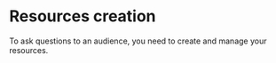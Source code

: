 # Resources creation

To ask questions to an audience, you need to create and manage your resources.